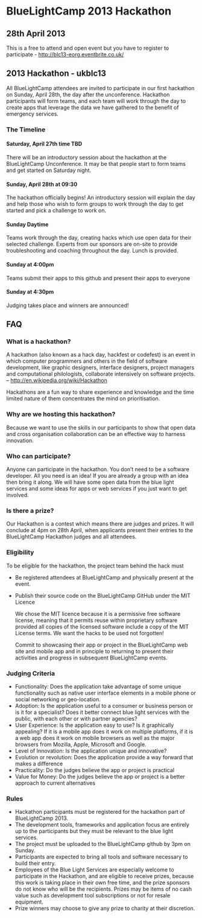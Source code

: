BlueLightCamp 2013 Hackathon
============================

28th April 2013
---------------

This is a free to attend and open event but you have to register to participate - http://blc13-eorg.eventbrite.co.uk/

2013 Hackathon - ukblc13
------------------------
All BlueLightCamp attendees are invited to participate in our first hackathon on Sunday, April 28th, the day after the unconference. Hackathon participants will form teams, and each team will work through the day to create apps that leverage the data we have gathered to the benefit of emergency services. 

### The Timeline

#### Saturday, April 27th time TBD
There will be an introductory session about the hackathon at the BlueLightCamp Unconference. It may be that people start to form teams and get started on Saturday night.
   
#### Sunday, April 28th at 09:30
The hackathon officially begins! An introductory session will explain the day and help those who wish to form groups to work through the day to get started and pick a challenge to work on.
 
#### Sunday Daytime
Teams work through the day, creating hacks which use open data for their selected challenge. Experts from our sponsors are on-site to provide troubleshooting and coaching throughout the day. Lunch is provided.
 
#### Sunday at 4:00pm
Teams submit their apps to this github and present their apps to everyone
 
#### Sunday at 4:30pm
Judging takes place and winners are announced!

FAQ
---
### What is a hackathon? 
A hackathon (also known as a hack day, hackfest or codefest) is an event in which computer programmers and others in the field of software development, like graphic designers, interface designers, project managers and computational philologists, collaborate intensively on software projects.  – http://en.wikipedia.org/wiki/Hackathon

Hackathons are a fun way to share experience and knowledge and the time limited nature of them concentrates the mind on prioritisation.

### Why are we hosting this hackathon? 

Because we want to use the skills in our participants to show that open data and cross organisation collaboration can be an effective way to harness innovation.

### Who can participate?

Anyone can participate in the hackathon. You don’t need to be a software developer. All you need is an idea! If you are already a group with an idea then bring it along. We will have some open data from the blue light services and some ideas for apps or web services if you just want to get involved.

### Is there a prize?
Our Hackathon is a contest which means there are judges and prizes. It will conclude at 4pm on 28th April, when applicants present their entries to the BlueLightCamp Hackathon judges and all attendees.

### Eligibility

To be eligible for the hackathon, the project team behind the hack must
- Be registered attendees at BlueLightCamp and physically present at the event.
- Publish their source code on the BlueLightCamp GitHub under the MIT Licence

	We chose the MIT licence because it is a permissive free software license, meaning that it permits reuse within proprietary software provided all copies of the licensed software include a copy of the MIT License terms. We want the hacks to be used not forgotten!

    Commit to showcasing their app or project in the BlueLightCamp web site and mobile app and in principle to returning to present their activities and progress in subsequent BlueLightCamp events.

### Judging Criteria

- Functionality: Does the application take advantage of some unique functionality such as native user interface elements in a mobile phone or social networking or geo-location.
- Adoption: Is the application useful to a consumer or business person or is it for a specialist? Does it better connect blue light services with the public, with each other or with partner agencies?
- User Experience: Is the application easy to use? Is it graphically appealing? If it is a mobile app does it work on multiple platforms, if it is a web app does it work on mobile browsers as well as the major browsers from Mozilla, Apple, Microsoft and Google.
- Level of Innovation: Is the application unique and innovative?
- Evolution or revolution: Does the application provide a way forward that makes a difference
- Practicality: Do the judges believe the app or project is practical
- Value for Money: Do the judges believe the app or project is a better approach to current alternatives

### Rules

- Hackathon participants must be registered for the hackathon part of BlueLightCamp 2013.
- The development tools, frameworks and application focus are entirely up to the participants but they must be relevant to the blue light services.
- The project must be uploaded to the BlueLightCamp github by 3pm on Sunday.
- Participants are expected to bring all tools and software necessary to build their entry.
- Employees of the Blue Light Services are especially welcome to participate in the Hackathon, and are eligible to receive prizes, because this work is taking place in their own free time, and the prize sponsors do not know who will be the recipients. Prizes may be items of no cash value such as development tool subscriptions or not for resale equipment.
- Prize winners may choose to give any prize to charity at their discretion.